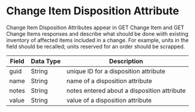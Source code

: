 # Change Item Disposition Attribute
Change Item Disposition Attributes appear in  GET Change Item and GET Change Items responses and describe what should be done wiith existing inventory of affected items included in a change. For example, units in the field should be recalled; units reserved for an order should be scrapped.


| Field<br> | Data Type<br> | Description<br> |
|  --- |  --- |  --- | 
| guid<br> | String<br> | unique ID for a disposition attribute<br> |
| name<br> | String<br> | name of a disposition attribute<br> |
| notes<br> | String<br> | notes entered about a disposition attribute<br> |
| value<br> | String<br> | value of a disposition attribute<br> |

